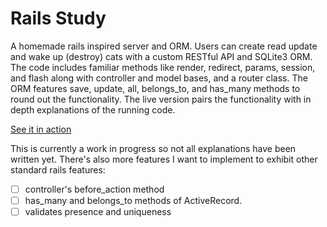 # Rails Study

A homemade rails inspired server and ORM. Users can create read update and
wake up (destroy) cats with a custom RESTful API and SQLite3 ORM. The code
includes familiar methods like render, redirect, params, session, and flash
along with controller and model bases, and a router class. The ORM features
save, update, all, belongs_to, and has_many methods to round out the
functionality. The live version pairs the functionality with in depth
explanations of the running code.

[See it in action][live]

[live]: http://restful-cats.com

This is currently a work in progress so not all explanations have been written yet.
There's also more features I want to implement to exhibit other standard rails features:

-[ ] controller's before_action method
-[ ] has_many and belongs_to methods of ActiveRecord.
-[ ] validates presence and uniqueness
